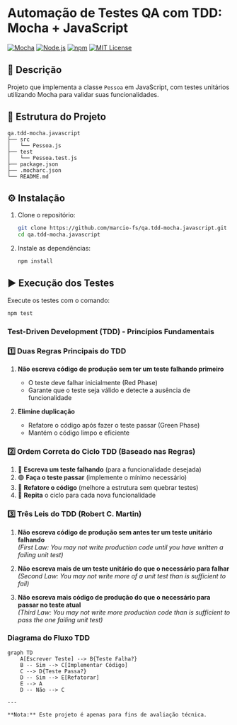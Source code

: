 # Automação de Testes QA com TDD: Mocha + JavaScript

[![Mocha](https://img.shields.io/badge/Mocha-9%2B-8D6748?style=for-the-badge&logo=mocha&logoColor=white)](https://mochajs.org/)
[![Node.js](https://img.shields.io/badge/Node.js-14%2B-339933?style=for-the-badge&logo=nodedotjs&logoColor=white)](https://nodejs.org/)
[![npm](https://img.shields.io/badge/npm-6%2B-CB3837?style=for-the-badge&logo=npm&logoColor=white)](https://www.npmjs.com/)
[![MIT License](https://img.shields.io/badge/License-MIT-blue?style=for-the-badge)](https://opensource.org/licenses/MIT)

## 📄 Descrição
Projeto que implementa a classe `Pessoa` em JavaScript, com testes unitários utilizando Mocha para validar suas funcionalidades.

## 📂 Estrutura do Projeto
```
qa.tdd-mocha.javascript
├── src
│   └── Pessoa.js
├── test
│   └── Pessoa.test.js
├── package.json
├── .mocharc.json
└── README.md
```
## ⚙️ Instalação
1. Clone o repositório:
   ```bash
   git clone https://github.com/marcio-fs/qa.tdd-mocha.javascript.git
   cd qa.tdd-mocha.javascript
   ```
2. Instale as dependências:
   ```bash
   npm install
   ```

## ▶️ Execução dos Testes
Execute os testes com o comando:
```bash
npm test
```

### Test-Driven Development (TDD) - Princípios Fundamentais

### 1️⃣ Duas Regras Principais do TDD
1. **Não escreva código de produção sem ter um teste falhando primeiro**  
   - O teste deve falhar inicialmente (Red Phase)
   - Garante que o teste seja válido e detecte a ausência de funcionalidade

2. **Elimine duplicação**  
   - Refatore o código após fazer o teste passar (Green Phase)
   - Mantém o código limpo e eficiente

### 2️⃣ Ordem Correta do Ciclo TDD (Baseado nas Regras)
1. 🔴 **Escreva um teste falhando** (para a funcionalidade desejada)
2. 🟢 **Faça o teste passar** (implemente o mínimo necessário)
3. 🔵 **Refatore o código** (melhore a estrutura sem quebrar testes)
4. 🔁 **Repita** o ciclo para cada nova funcionalidade

### 3️⃣ Três Leis do TDD (Robert C. Martin)
1. **Não escreva código de produção sem antes ter um teste unitário falhando**  
   *(First Law: You may not write production code until you have written a failing unit test)*

2. **Não escreva mais de um teste unitário do que o necessário para falhar**  
   *(Second Law: You may not write more of a unit test than is sufficient to fail)*

3. **Não escreva mais código de produção do que o necessário para passar no teste atual**  
   *(Third Law: You may not write more production code than is sufficient to pass the one failing unit test)*

### Diagrama do Fluxo TDD
```mermaid
graph TD
    A[Escrever Teste] --> B{Teste Falha?}
    B -- Sim --> C[Implementar Código]
    C --> D{Teste Passa?}
    D -- Sim --> E[Refatorar]
    E --> A
    D -- Não --> C

---

**Nota:** Este projeto é apenas para fins de avaliação técnica.